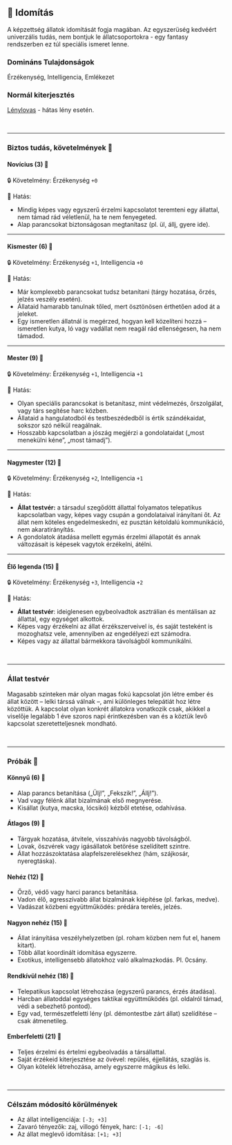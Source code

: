 ## 🔵 Idomítás

A képzettség állatok idomítását fogja magában. Az egyszerüség kedvéért univerzális tudás, nem bontjuk le állatcsoportokra - egy fantasy rendszerben ez túl speciális ismeret lenne.

### Domináns Tulajdonságok

Érzékenység, Intelligencia, Emlékezet

### Normál kiterjesztés

 [Lénylovas](../fortelyok.szabad/lenylovas.md) - hátas lény esetén.
 
<br />

---
### Biztos tudás, követelmények 📖

#### Novícius (3) 📖

🔒 Követelmény: Érzékenység `+0`

🌟 Hatás: 
- Mindig képes vagy egyszerű érzelmi kapcsolatot teremteni egy állattal, nem támad rád véletlenül, ha te nem fenyegeted.
- Alap parancsokat biztonságosan megtanítasz (pl. ül, állj, gyere ide).

---
#### Kismester (6) 📖

🔒 Követelmény: Érzékenység `+1`, Intelligencia `+0`

🌟 Hatás:
- Már komplexebb parancsokat tudsz betanítani (tárgy hozatása, őrzés, jelzés veszély esetén).
- Állataid hamarabb tanulnak tőled, mert ösztönösen érthetően adod át a jeleket.
- Egy ismeretlen állatnál is megérzed, hogyan kell közelíteni hozzá – ismeretlen kutya, ló vagy vadállat nem reagál rád ellenségesen, ha nem támadod.

---
#### Mester (9) 📖

🔒 Követelmény: Érzékenység `+1`, Intelligencia `+1`

🌟 Hatás:
- Olyan speciális parancsokat is betanítasz, mint védelmezés, őrszolgálat, vagy társ segítése harc közben.
- Állataid a hangulatodból és testbeszédedből is értik szándékaidat, sokszor szó nélkül reagálnak.
- Hosszabb kapcsolatban a jószág megjérzi a gondolataidat („most menekülni kéne”, „most támadj”).

---
#### Nagymester (12) 📖

🔒 Követelmény: Érzékenység `+2`, Intelligencia `+1`

🌟 Hatás:
- **Állat testvér:**  a társadul szegődött állattal folyamatos telepatikus kapcsolatban vagy, képes vagy csupán a gondolataival irányítani őt. Az állat nem köteles engedelmeskedni, ez pusztán kétoldalú kommunikáció, nem akaratirányítás.
- A gondolatok átadása mellett egymás érzelmi állapotát és annak változásait is képesek vagytok érzékelni, átélni.

---
#### Élő legenda (15) 📖

🔒 Követelmény: Érzékenység `+3`, Intelligencia `+2`

🌟 Hatás:
- **Állat testvér**: ideiglenesen egybeolvadtok asztrálian és mentálisan az állattal, egy egységet alkottok.
- Képes vagy érzékelni az állat érzékszerveivel is, és saját testeként is mozoghatsz vele, amennyiben az engedélyezi ezt számodra.
- Képes vagy az állattal bármekkora távolságból kommunikálni.

<br />

---
### Állat testvér

Magasabb szinteken már olyan magas fokú kapcsolat jön létre ember és állat között – lelki társsá válnak –, ami különleges telepátiát hoz létre közöttük. A kapcsolat olyan konkrét állatokra vonatkozik csak, akikkel a viselője legalább 1 éve szoros napi érintkezésben van és a köztük levő kapcsolat szeretetteljesnek mondható.

<br />

---
### Próbák 🎲

#### Könnyű (6) 🎲 

- Alap parancs betanítása („Ülj!”, „Fekszik!”, „Állj!”).
- Vad vagy félénk állat bizalmának első megnyerése.
- Kisállat (kutya, macska, lócsikó) kézből etetése, odahívása.

#### Átlagos (9) 🎲 

- Tárgyak hozatása, átvitele, visszahívás nagyobb távolságból.
- Lovak, öszvérek vagy igásállatok betörése szelídített szintre.
- Állat hozzászoktatása alapfelszerelésekhez (hám, szájkosár, nyeregtáska).

#### Nehéz (12) 🎲 

- Őrző, védő vagy harci parancs betanítása.
- Vadon élő, agresszívabb állat bizalmának kiépítése (pl. farkas, medve).
- Vadászat közbeni együttműködés: prédára terelés, jelzés.

#### Nagyon nehéz (15) 🎲 

- Állat irányítása veszélyhelyzetben (pl. roham közben nem fut el, hanem kitart).
- Több állat koordinált idomítása egyszerre.
- Exotikus, intelligensebb állatokhoz való alkalmazkodás. Pl. 0csány.

#### Rendkívül nehéz (18) 🎲 

- Telepatikus kapcsolat létrehozása (egyszerű parancs, érzés átadása).
- Harcban állatoddal egységes taktikai együttműködés (pl. oldalról támad, védi a sebezhető pontod).
- Egy vad, természetfeletti lény (pl. démontestbe zárt állat) szelídítése – csak átmenetileg.

#### Emberfeletti (21) 🎲 

- Teljes érzelmi és értelmi egybeolvadás a társállattal.
- Saját érzékeid kiterjesztése az övével: repülés, éjjellátás, szaglás is.
- Olyan kötelék létrehozása, amely egyszerre mágikus és lelki.

<br />

---
### Célszám módosító körülmények

- Az állat intelligenciája: `[-3; +3]`
- Zavaró tényezők: zaj, villogó fények, harc: `[-1; -6]`
- Az állat meglevő idomítása: `[+1; +3]`
